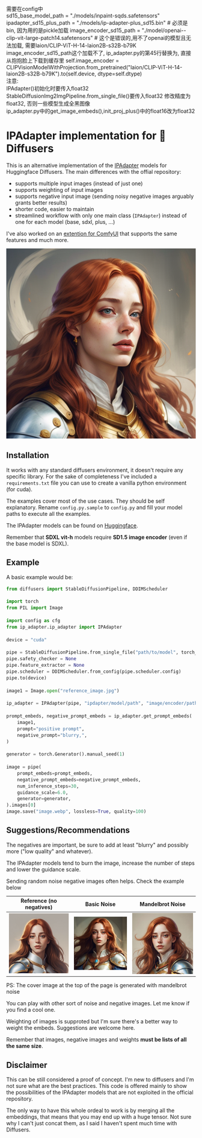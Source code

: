 需要在config中  
sd15_base_model_path = "./models/inpaint-sqds.safetensors"  
ipadapter_sd15_plus_path = "./models/ip-adapter-plus_sd15.bin"  # 必须是bin, 因为用的是pickle加载
image_encoder_sd15_path = "./model/openai--clip-vit-large-patch14.safetensors"  # 这个是错误的,用不了openai的模型且无法加载, 需要laion/CLIP-ViT-H-14-laion2B-s32B-b79K
image_encoder_sd15_path这个加载不了, ip_adapter.py的第45行替换为, 直接从抱抱脸上下载到缓存里
self.image_encoder =  CLIPVisionModelWithProjection.from_pretrained("laion/CLIP-ViT-H-14-laion2B-s32B-b79K").to(self.device, dtype=self.dtype)  
注意:  
IPAdapter()初始化时要传入float32
StableDiffusionImg2ImgPipeline.from_single_file()要传入float32
修改精度为float32, 否则一些模型生成全黑图像  
ip_adapter.py中的get_image_embeds(),init_proj_plus()中的float16改为float32
        


# IPAdapter implementation for :hugs: Diffusers

This is an alternative implementation of the [IPAdapter](https://github.com/tencent-ailab/IP-Adapter) models for Huggingface Diffusers. The main differences with the offial repository:

- supports multiple input images (instead of just one)
- supports weighting of input images
- supports negative input image (sending noisy negative images arguably grants better results)
- shorter code, easier to maintain
- streamlined workflow with only one main class (`IPAdapter`) instead of one for each model (base, sdxl, plus, ...)

I've also worked on an [extention for ComfyUI](https://github.com/cubiq/ComfyUI_IPAdapter_plus) that supports the same features and much more.

![cover](assets/cover.webp)

## Installation

It works with any standard diffusers environment, it doesn't require any specific library. For the sake of completeness I've included a `requirements.txt` file you can use to create a vanilla python environment (for cuda).

The examples cover most of the use cases. They should be self explanatory. Rename `config.py.sample` to `config.py` and fill your model paths to execute all the examples.

The IPAdapter models can be found on [Huggingface](https://huggingface.co/h94/IP-Adapter).

Remember that **SDXL vit-h** models require **SD1.5 image encoder** (even if the base model is SDXL).

## Example

A basic example would be:

```python
from diffusers import StableDiffusionPipeline, DDIMScheduler

import torch
from PIL import Image

import config as cfg
from ip_adapter.ip_adapter import IPAdapter

device = "cuda"

pipe = StableDiffusionPipeline.from_single_file("path/to/model", torch_dtype=torch.float16)
pipe.safety_checker = None
pipe.feature_extractor = None
pipe.scheduler = DDIMScheduler.from_config(pipe.scheduler.config)
pipe.to(device)

image1 = Image.open("reference_image.jpg")

ip_adapter = IPAdapter(pipe, "ipdapter/model/path", "image/encoder/path", device=device)

prompt_embeds, negative_prompt_embeds = ip_adapter.get_prompt_embeds(
    image1,
    prompt="positive prompt",
    negative_prompt="blurry,",
)

generator = torch.Generator().manual_seed(1)

image = pipe(
    prompt_embeds=prompt_embeds,
    negative_prompt_embeds=negative_prompt_embeds,
    num_inference_steps=30,
    guidance_scale=6.0,
    generator=generator,
).images[0]
image.save("image.webp", lossless=True, quality=100)
```

## Suggestions/Recommendations

The negatives are important, be sure to add at least "blurry" and possibly more ("low quality" and whatever).

The IPAdapter models tend to burn the image, increase the number of steps and lower the guidance scale.

Sending random noise negative images often helps. Check the example below

| Reference (no negatives) | Basic Noise | Mandelbrot Noise |
| --- | --- | --- |
| <img src="output/ipadapter_sd15_multi.webp" width="256" alt="no negative" /> | <img src="output/ipadapter_sd15_noise.webp" width="256" alt="no negative" /> | <img src="output/ipadapter_sd15_madelbrot.webp" width="256" alt="no negative" /> |

PS: The cover image at the top of the page is generated with mandelbrot noise

You can play with other sort of noise and negative images. Let me know if you find a cool one.

Weighting of images is supproted but I'm sure there's a better way to weight the embeds. Suggestions are welcome here.

Remember that images, negative images and weights **must be lists of all the same size**.

## Disclaimer

This can be still considered a proof of concept. I'm new to diffusers and I'm not sure what are the best practices. This code is offered mainly to show the possibilities of the IPAdapter models that are not exploited in the official repository.

The only way to have this whole ordeal to work is by merging all the embeddings, that means that you may end up with a huge tensor. Not sure why I can't just concat them, as I said I haven't spent much time with Diffusers.
